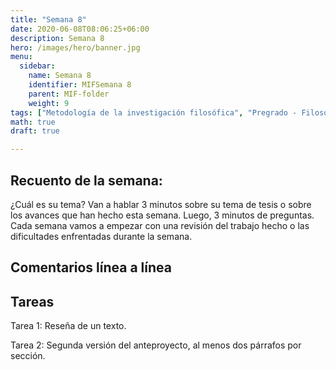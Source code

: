 ```yaml
---
title: "Semana 8"
date: 2020-06-08T08:06:25+06:00
description: Semana 8
hero: /images/hero/banner.jpg
menu:
  sidebar:
    name: Semana 8
    identifier: MIFSemana 8
    parent: MIF-folder
    weight: 9
tags: ["Metodología de la investigación filosófica", "Pregrado - Filosofía"]
math: true
draft: true

---
```


## Recuento de la semana: 

¿Cuál es su tema? Van a hablar 3 minutos sobre su tema de tesis o sobre los avances que han hecho esta semana. Luego, 3 minutos de preguntas. Cada semana vamos a empezar con una revisión del trabajo hecho o las dificultades enfrentadas durante la semana.

  

## Comentarios línea a línea



## Tareas  

Tarea 1: Reseña de un texto.
  
Tarea 2: Segunda versión del anteproyecto, al menos dos párrafos por sección.
 


